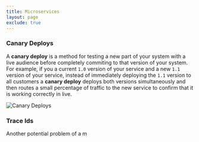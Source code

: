 ```yaml
---
title: Microservices
layout: page
exclude: true
---
```


### Canary Deploys

A **canary deploy** is a method for testing a new part of your system with a live audience before completely commiting to that version of your system. For example, if you a current `1.0` version of your service and a new `1.1` version of your service, instead of immediately deploying the `1.1` version to all customers a **canary deploy** deploys both versions simultaneously and then routes a small percentage of traffic to the new service to confirm that it is working correctly in live.

![Canary Deploys](https://drive.google.com/file/d/11exwptVKHnL1KJUzt_XWJTwYpolmeO5_/preview)

### Trace Ids

Another potential problem of a m
<!--stackedit_data:
eyJoaXN0b3J5IjpbMjA0ODczMDA3MywtNTY3MTU4MjYxXX0=
-->